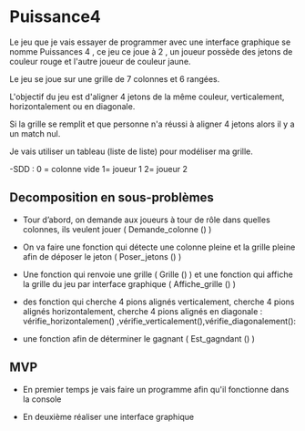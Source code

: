 # Puissance4
Le jeu que je vais essayer de programmer avec une interface graphique se nomme Puissances 4 , ce jeu ce joue à 2 , un joueur possède des jetons de couleur rouge et l'autre joueur de couleur jaune.

Le jeu se joue sur une grille de 7 colonnes et 6 rangées.


L'objectif du jeu est d'aligner 4 jetons de la même couleur, verticalement, horizontalement ou en diagonale.


Si la grille se remplit et que personne n'a réussi à aligner 4 jetons alors il y a un match nul.


Je vais utiliser un tableau (liste de liste) pour modéliser ma grille.



-SDD : 0 = colonne vide  1= joueur 1 2= joueur 2
## Decomposition en sous-problèmes
- Tour d’abord, on demande aux joueurs à tour de rôle dans quelles colonnes, ils veulent jouer ( Demande_colonne () )

- On va faire une fonction qui détecte une colonne pleine et la grille pleine afin de déposer le jeton ( Poser_jetons () )

- Une fonction qui renvoie une grille ( Grille () ) et une fonction qui affiche la grille du jeu par interface graphique ( Affiche_grille () )

- des fonction qui cherche 4 pions alignés verticalement, cherche 4 pions alignés horizontalement, cherche 4 pions alignés en diagonale : vérifie_horizontalemen() ,vérifie_verticalement(),vérifie_diagonalement():

- une fonction afin de déterminer le gagnant ( Est_gagndant () )

## MVP

- En premier temps je vais faire un programme afin qu'il fonctionne dans la console  

- En deuxième réaliser une interface graphique 


